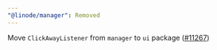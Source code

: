 ```yaml
---
"@linode/manager": Removed
---
```


Move `ClickAwayListener` from `manager` to `ui` package ([#11267](https://github.com/linode/manager/pull/11267))
